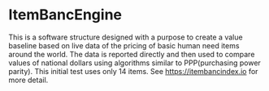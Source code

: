 # ItemBancEngine
This is a software structure designed with a purpose to create a value baseline 
based on live data of the pricing of basic human need items around the world.
The data is reported directly and then used to compare values of national dollars using
algorithms similar to PPP(purchasing power parity).
This initial test uses only 14 items.
See https://itembancindex.io for more detail.
